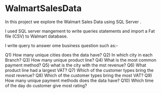 # WalmartSalesData
In this project we explore the Walmart Sales Data using SQL Server .

I used SQL server mangement to write queries statements and import a Fat file (CSV) to Walmart database.

I write query to answer ome business question such as:-


Q1) How many unique cities does the data have?
Q2) In which city in each Branch?
Q3) How many unique product line?
Q4) What is the most common payment method?
Q5) what is the city with the mst revenue?
Q6) What product line had a largest VAT?
Q7) Which of the customer types bring the most revenue?
Q8) Which of the customer types bring the most VAT?
Q9) How many unique payment methods does the data have?
Q10) Which time of the day do customer give most rating?
